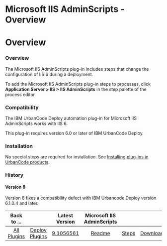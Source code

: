 
Microsoft IIS AdminScripts - Overview
=====================================

# Overview


### Overview




The Microsoft IIS AdminScripts plug-in includes steps that change the configuration of IIS 6 during a deployment.

To add the Microsoft IIS AdminScripts plug-in steps to processes, click **Application Server > IIS > IIS AdminScripts** in the step palette of the process editor.

### Compatibility

The IBM UrbanCode Deploy automation plug-in for Microsoft IIS AdminScripts works with IIS 6.

This plug-in requires version 6.0 or later of IBM UrbanCode Deploy.

### Installation

No special steps are required for installation. See [Installing plug-ins in UrbanCode products](https://www.urbancode.com/resource/installing-plug-ins-in-urbancode-products/).

### History

#### Version 8

Version 8 fixes a compatibility defect with IBM Urbancode Deploy version 6.1.0.4 and later.


|Back to ...||Latest Version|Microsoft IIS AdminScripts |||
| :---: | :---: | :---: | :---: | :---: | :---: |
|[All Plugins](../../index.md)|[Deploy Plugins](../README.md)|[9.1056561](https://raw.githubusercontent.com/UrbanCode/IBM-UCD-PLUGINS/main/files/IIS-AdminScripts/IIS-AdminScripts-9.1056561.zip)|[Readme](README.md)|[Steps](steps.md)|[Downloads](downloads.md)|
